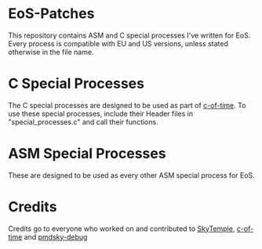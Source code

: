 # EoS-Patches
This repository contains ASM and C special processes I've written for EoS. Every process is compatible with EU and US versions, unless stated otherwise in the file name.

# C Special Processes
The C special processes are designed to be used as part of [c-of-time](https://github.com/SkyTemple/c-of-time/tree/main).
To use these special processes, include their Header files in "special_processes.c" and call their functions.

# ASM Special Processes
These are designed to be used as every other ASM special process for EoS.

# Credits
Credits go to everyone who worked on and contributed to [SkyTemple](https://skytemple.org/), [c-of-time](https://github.com/SkyTemple/c-of-time/tree/main) and [pmdsky-debug](https://github.com/UsernameFodder/pmdsky-debug)
